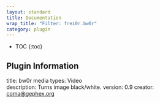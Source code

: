 ```yaml
---
layout: standard
title: Documentation
wrap_title: "Filter: frei0r.bw0r"
category: plugin
---
```

* TOC
{:toc}

## Plugin Information

title: bw0r
media types:
Video  
description: Turns image black/white.
version: 0.9
creator: coma@gephex.org
